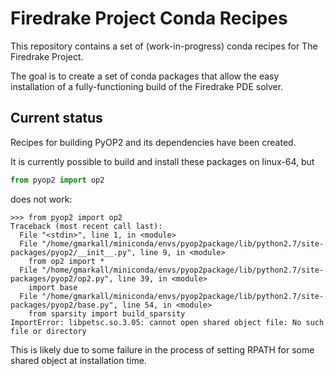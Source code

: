 Firedrake Project Conda Recipes
===============================

This repository contains a set of (work-in-progress) conda recipes for The
Firedrake Project.

The goal is to create a set of conda packages that allow the easy installation
of a fully-functioning build of the Firedrake PDE solver.

Current status
--------------

Recipes for building PyOP2 and its dependencies have been created.

It is currently possible to build and install these packages on linux-64, but

```python
from pyop2 import op2
```

does not work:

```
>>> from pyop2 import op2
Traceback (most recent call last):
  File "<stdin>", line 1, in <module>
  File "/home/gmarkall/miniconda/envs/pyop2package/lib/python2.7/site-packages/pyop2/__init__.py", line 9, in <module>
    from op2 import *
  File "/home/gmarkall/miniconda/envs/pyop2package/lib/python2.7/site-packages/pyop2/op2.py", line 39, in <module>
    import base
  File "/home/gmarkall/miniconda/envs/pyop2package/lib/python2.7/site-packages/pyop2/base.py", line 54, in <module>
    from sparsity import build_sparsity
ImportError: libpetsc.so.3.05: cannot open shared object file: No such file or directory
```

This is likely due to some failure in the process of setting RPATH for some
shared object at installation time.
